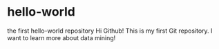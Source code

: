 # hello-world
the first hello-world repository
Hi Github!
This is my first Git repository. I want to learn more about data mining!
